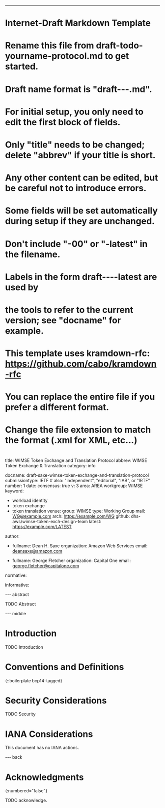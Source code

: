 ---
###
# Internet-Draft Markdown Template
#
# Rename this file from draft-todo-yourname-protocol.md to get started.
# Draft name format is "draft-<yourname>-<workgroup>-<name>.md".
#
# For initial setup, you only need to edit the first block of fields.
# Only "title" needs to be changed; delete "abbrev" if your title is short.
# Any other content can be edited, but be careful not to introduce errors.
# Some fields will be set automatically during setup if they are unchanged.
#
# Don't include "-00" or "-latest" in the filename.
# Labels in the form draft-<yourname>-<workgroup>-<name>-latest are used by
# the tools to refer to the current version; see "docname" for example.
#
# This template uses kramdown-rfc: https://github.com/cabo/kramdown-rfc
# You can replace the entire file if you prefer a different format.
# Change the file extension to match the format (.xml for XML, etc...)
#
###
title: WIMSE Token Exchange and Translation Protocol
abbrev: WIMSE Token Exchange & Translation
category: info

docname: draft-saxe-wimse-token-exchange-and-translation-protocol
submissiontype: IETF  # also: "independent", "editorial", "IAB", or "IRTF"
number: 1
date: 
consensus: true
v: 3
area: AREA
workgroup: WIMSE
keyword:
 - workload identity
 - token exchange
 - token translation
venue:
  group: WIMSE
  type: Working Group
  mail: WG@example.com
  arch: https://example.com/WG
  github: dhs-aws/wimse-token-exch-design-team
  latest: https://example.com/LATEST

author:
 -  fullname: Dean H. Saxe
    organization: Amazon Web Services
    email: deansaxe@amazon.com

 -  fullname: George Fletcher
    organization: Capital One
    email: george.fletcher@capitalone.com
    
normative:

informative:


--- abstract

TODO Abstract


--- middle

# Introduction

TODO Introduction


# Conventions and Definitions

{::boilerplate bcp14-tagged}


# Security Considerations

TODO Security


# IANA Considerations

This document has no IANA actions.


--- back

# Acknowledgments
{:numbered="false"}

TODO acknowledge.
